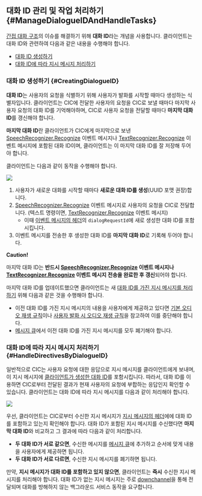 ## 대화 ID 관리 및 작업 처리하기 {#ManageDialogueIDAndHandleTasks}

[간접 대화 구조](/CIC/CIC_Overview.md#IndirectDialogue)의 이슈를 해결하기 위해 **대화 ID**라는 개념을 사용합니다. 클라이언트는 대화 ID와 관련하여 다음과 같은 내용을 수행해야 합니다.

* [대화 ID 생성하기](#CreatingDialogueID)
* [대화 ID에 따라 지시 메시지 처리하기](#HandleDirectivesByDialogueID)

### 대화 ID 생성하기 {#CreatingDialogueID}

**대화 ID**는 사용자의 요청을 식별하기 위해 사용자가 발화를 시작할 때마다 생성하는 식별자입니다. 클라이언트는 CIC에 전달한 사용자의 요청을 CIC로 보낼 때마다 마지막 사용자 요청의 대화 ID를 기억해야하며, CIC로 사용자 요청을 전달할 때마다 **마지막 대화 ID**를 갱신해야 합니다.

**마지막 대화 ID**란 클라이언트가 CIC에게 마지막으로 보낸 [SpeechRecognizer.Recognize](/CIC/References/CICInterface/SpeechRecognizer.md#Recognize) 이벤트 메시지나 [TextRecognizer.Recognize](/CIC/References/CICInterface/TextRecognizer.md#Recognize) 이벤트 메시지에 포함된 대화 ID이며, 클라이언트는 이 마지막 대화 ID를 잘 저장해 두어야 합니다.

클라이언트는 다음과 같이 동작을 수행해야 합니다.

![](/CIC/Resources/Images/CIC_Dialogue_ID_Creation.svg)

<ol>
  <li>사용자가 새로운 대화를 시작할 때마다 <strong>새로운 대화 ID를 생성</strong>(UUID 포맷 권장)합니다.</li>
  <li><a href="/CIC/References/CICInterface/SpeechRecognizer.md#Recognize">SpeechRecognizer.Recognize</a> 이벤트 메시지로 사용자의 요청을 CIC로 전달합니다. (텍스트 명령이면, <a href="/CIC/References/CICInterface/TextRecognizer.md#Recognize">TextRecognizer.Recognize</a> 이벤트 메시지)
    <ul>
      <li>이때 <a href="/CIC/References/CIC_API.md#Event">이벤트 메시지의 헤더</a>의 <code>dialogRequestId</code>에 새로 생성한 대화 ID를 포함시킵니다.</li>
    </ul>
  </li>
  <li>이벤트 메시지를 전송한 후 생성한 대화 ID를 <strong>마지막 대화 ID</strong>로 기록해 두어야 합니다.</li>
</ol>

<div class="danger">
<p><strong>Caution!</strong></p>
<p>마지막 대화 ID는 <strong>반드시 <a href="/CIC/References/CICInterface/SpeechRecognizer.md#Recognize">SpeechRecognizer.Recognize</a> 이벤트 메시지나 <a href="/CIC/References/CICInterface/TextRecognizer.md#Recognize">TextRecognizer.Recognize</a> 이벤트 메시지 전송을 완료한 후 갱신</strong>되어야 합니다.</p>
</div>

마지막 대화 ID를 업데이트했으면 클라이언트는 새 [대화 ID를 가진 지시 메시지를 처리하기](#HandleDirectivesByDialogueID) 위해 다음과 같은 것을 수행해야 합니다.

* 이전 대화 ID를 가진 지시 메시지의 내용을 사용자에게 제공하고 있다면 [기본 오디오 재생 규칙](/Design/Design_Guideline_For_Client_Hardware.md#AudioInterruptionRule)이나 [사용자 발화 시 오디오 재생 규칙](/Design/Design_Guideline_For_Client_Hardware.md#AudioInterruptionRuleForUserUtterance)을 참고하여 이를 중단해야 합니다.
* [메시지 큐](/CIC/Guides/Interact_with_CIC.md#ManageMessageQ)에서 이전 대화 ID를 가진 지시 메시지를 모두 폐기해야 합니다.

### 대화 ID에 따라 지시 메시지 처리하기 {#HandleDirectivesByDialogueID}

일반적으로 CIC는 사용자 요청에 대한 응답으로 지시 메시지를 클라이언트에게 보내며, 이 지시 메시지에 [클라이언트가 생성한 대화 ID](#CreatingDialogueID)를 포함시킵니다. 따라서, 대화 ID를 이용하면 CIC로부터 전달된 결과가 현재 사용자의 요청에 부합하는 응답인지 확인할 수 있습니다. 클라이언트는 대화 ID에 따라 지시 메시지를 다음과 같이 처리해야 합니다.

![](/CIC/Resources/Images/CIC_Handle_Directives_By_Dialogue_ID.svg)

우선, 클라이언트는 CIC로부터 수신한 지시 메시지가 [지시 메시지의 헤더](/CIC/References/CIC_API.md#Directive)에에 대화 ID를 포함하고 있는지 확인해야 합니다. 대화 ID가 포함된 지시 메시지를 수신했다면 **마지막 대화 ID**와 비교하고 그 결과에 따라 다음과 같이 처리합니다.

* **두 대화 ID가 서로 같으면**, 수신한 메시지를 [메시지 큐](/CIC/Guides/Interact_with_CIC.md#ManageMessageQ)에 추가하고 순서에 맞게 내용을 사용자에게 제공하면 됩니다.
* **두 대화 ID가 서로 다르면**, 수신한 지시 메시지를 폐기하면 됩니다.

만약, **지시 메시지가 대화 ID를 포함하고 있지 않으면**, 클라이언트는 **즉시** 수신한 지시 메시지를 처리해야 합니다. 대화 ID가 없는 지시 메시지는 주로 [downchannel](/CIC/References/CIC_API.md#EstablishDownchannel)을 통해 전달되며 대화를 방해하지 않는 백그라운드 서비스 동작을 요구합니다.
